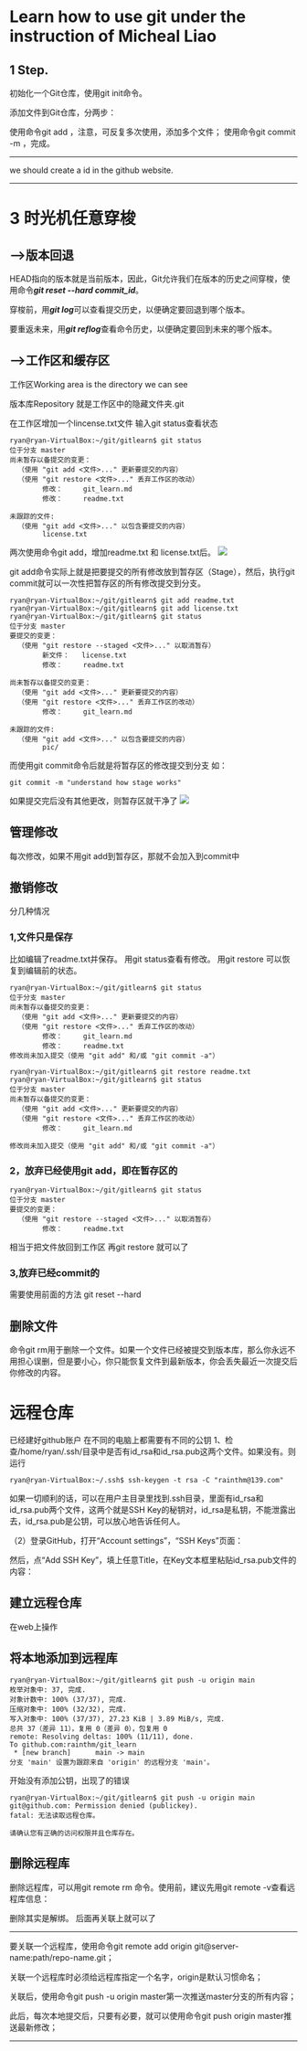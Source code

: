 # Learn how to use git under the instruction of Micheal Liao

## 1 Step.
初始化一个Git仓库，使用git init命令。

添加文件到Git仓库，分两步：

使用命令git add <file>，注意，可反复多次使用，添加多个文件；
使用命令git commit -m <message>，完成。

***
we should create a id in the github website.
***
# 3 时光机任意穿梭
## -->版本回退
HEAD指向的版本就是当前版本，因此，Git允许我们在版本的历史之间穿梭，使用命令***git reset --hard commit_id***。

穿梭前，用***git log***可以查看提交历史，以便确定要回退到哪个版本。

要重返未来，用***git reflog***查看命令历史，以便确定要回到未来的哪个版本。

## -->工作区和缓存区
工作区Working area
is the directory we can see 

版本库Repository
就是工作区中的隐藏文件夹.git

在工作区增加一个lincense.txt文件
输入git status查看状态
```
ryan@ryan-VirtualBox:~/git/gitlearn$ git status
位于分支 master
尚未暂存以备提交的变更：
  （使用 "git add <文件>..." 更新要提交的内容）
  （使用 "git restore <文件>..." 丢弃工作区的改动）
        修改：     git_learn.md
        修改：     readme.txt

未跟踪的文件:
  （使用 "git add <文件>..." 以包含要提交的内容）
        license.txt
```
两次使用命令git add，增加readme.txt 和 license.txt后。
![](../gitlearn/pic/0.jpeg)

git add命令实际上就是把要提交的所有修改放到暂存区（Stage），然后，执行git commit就可以一次性把暂存区的所有修改提交到分支。

```
ryan@ryan-VirtualBox:~/git/gitlearn$ git add readme.txt
ryan@ryan-VirtualBox:~/git/gitlearn$ git add license.txt 
ryan@ryan-VirtualBox:~/git/gitlearn$ git status
位于分支 master
要提交的变更：
  （使用 "git restore --staged <文件>..." 以取消暂存）
        新文件：   license.txt
        修改：     readme.txt

尚未暂存以备提交的变更：
  （使用 "git add <文件>..." 更新要提交的内容）
  （使用 "git restore <文件>..." 丢弃工作区的改动）
        修改：     git_learn.md

未跟踪的文件:
  （使用 "git add <文件>..." 以包含要提交的内容）
        pic/
```

而使用git commit命令后就是将暂存区的修改提交到分支
如：
```
git commit -m "understand how stage works"
```
如果提交完后没有其他更改，则暂存区就干净了
![](pic/1.jpeg)
## 管理修改
每次修改，如果不用git add到暂存区，那就不会加入到commit中

## 撤销修改
分几种情况
### 1,文件只是保存
比如编辑了readme.txt并保存。
用git status查看有修改。
用git restore 可以恢复到编辑前的状态。
```
ryan@ryan-VirtualBox:~/git/gitlearn$ git status
位于分支 master
尚未暂存以备提交的变更：
  （使用 "git add <文件>..." 更新要提交的内容）
  （使用 "git restore <文件>..." 丢弃工作区的改动）
        修改：     git_learn.md
        修改：     readme.txt
修改尚未加入提交（使用 "git add" 和/或 "git commit -a"）
```
```
ryan@ryan-VirtualBox:~/git/gitlearn$ git restore readme.txt
ryan@ryan-VirtualBox:~/git/gitlearn$ git status
位于分支 master
尚未暂存以备提交的变更：
  （使用 "git add <文件>..." 更新要提交的内容）
  （使用 "git restore <文件>..." 丢弃工作区的改动）
        修改：     git_learn.md

修改尚未加入提交（使用 "git add" 和/或 "git commit -a"）
```
### 2，放弃已经使用git add，即在暂存区的
```
ryan@ryan-VirtualBox:~/git/gitlearn$ git status
位于分支 master
要提交的变更：
  （使用 "git restore --staged <文件>..." 以取消暂存）
        修改：     readme.txt
```
相当于把文件放回到工作区
再git restore <file>就可以了
### 3,放弃已经commit的
需要使用前面的方法
git reset --hard <id>

## 删除文件
命令git rm用于删除一个文件。如果一个文件已经被提交到版本库，那么你永远不用担心误删，但是要小心，你只能恢复文件到最新版本，你会丢失最近一次提交后你修改的内容。

# 远程仓库
已经建好github账户
在不同的电脑上都需要有不同的公钥
1、检查/home/ryan/.ssh/目录中是否有id_rsa和id_rsa.pub这两个文件。如果没有。则运行
```
ryan@ryan-VirtualBox:~/.ssh$ ssh-keygen -t rsa -C "rainthm@139.com"
```
如果一切顺利的话，可以在用户主目录里找到.ssh目录，里面有id_rsa和id_rsa.pub两个文件，这两个就是SSH Key的秘钥对，id_rsa是私钥，不能泄露出去，id_rsa.pub是公钥，可以放心地告诉任何人。

（2）登录GitHub，打开“Account settings”，“SSH Keys”页面：

然后，点“Add SSH Key”，填上任意Title，在Key文本框里粘贴id_rsa.pub文件的内容：

## 建立远程仓库
在web上操作

## 将本地添加到远程库
```
ryan@ryan-VirtualBox:~/git/gitlearn$ git push -u origin main
枚举对象中: 37, 完成.
对象计数中: 100% (37/37), 完成.
压缩对象中: 100% (32/32), 完成.
写入对象中: 100% (37/37), 27.23 KiB | 3.89 MiB/s, 完成.
总共 37（差异 11），复用 0（差异 0），包复用 0
remote: Resolving deltas: 100% (11/11), done.
To github.com:rainthm/git_learn
 * [new branch]      main -> main
分支 'main' 设置为跟踪来自 'origin' 的远程分支 'main'。
```
开始没有添加公钥，出现了的错误 
```
ryan@ryan-VirtualBox:~/git/gitlearn$ git push -u origin main
git@github.com: Permission denied (publickey).
fatal: 无法读取远程仓库。

请确认您有正确的访问权限并且仓库存在。
```
## 删除远程库
删除远程库，可以用git remote rm <name>命令。使用前，建议先用git remote -v查看远程库信息：

删除其实是解绑。
后面再关联上就可以了

---
要关联一个远程库，使用命令git remote add origin git@server-name:path/repo-name.git；

关联一个远程库时必须给远程库指定一个名字，origin是默认习惯命名；

关联后，使用命令git push -u origin master第一次推送master分支的所有内容；

此后，每次本地提交后，只要有必要，就可以使用命令git push origin master推送最新修改；

---

